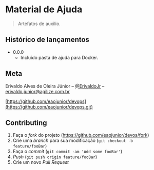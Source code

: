 # Material de Ajuda

> Artefatos de auxilio.

## Histórico de lançamentos
    
* 0.0.0
	* Incluído pasta de ajuda para Docker.

## Meta

Erivaldo Alves de Oleira Júnior – [@ErivaldoJr](https://github.com/eaojunior) – erivaldo.junior@agilize.com.br

[https://github.com/eaojunior/devops](https://github.com/eaojunior/devops.git)

## Contributing

1. Faça o _fork_ do projeto (<https://github.com/eaojunior/devos/fork>)
2. Crie uma _branch_ para sua modificação (`git checkout -b feature/fooBar`)
3. Faça o _commit_ (`git commit -am 'Add some fooBar'`)
4. _Push_ (`git push origin feature/fooBar`)
5. Crie um novo _Pull Request_

[wiki]: http://wiki.agilize.com.br